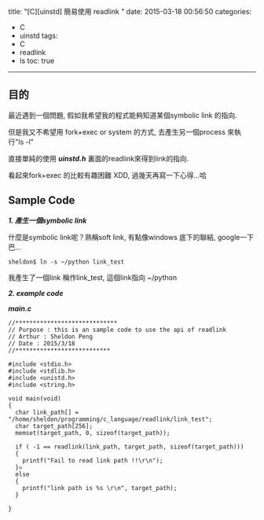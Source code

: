 title: "[C][uinstd] 簡易使用 readlink "
date: 2015-03-18 00:56:50
categories:
- C
- uinstd
tags:
- C
- readlink
- ls
toc: true
---

## 目的

最近遇到一個問題, 假如我希望我的程式能夠知道某個symbolic link 的指向. 

但是我又不希望用 fork+exec or system 的方式, 去產生另一個process 來執行"ls -l"

直接單純的使用 ___uinstd.h___ 裏面的readlink來得到link的指向.

看起來fork+exec 的比較有趣困難 XDD, 過幾天再寫一下心得...哈

## Sample Code

___1. 產生一個symbolic link___

什麼是symbolic link呢？熟稱soft link, 有點像windows 底下的聯結, google一下巴...

```
sheldon$ ln -s ~/python link_test
```

我產生了一個link 稱作link_test, 這個link指向 ~/python

___2. example code___

___main.c___

```
//*****************************
// Purpose : this is an sample code to use the api of readlink
// Arthur : Sheldon Peng
// Date : 2015/3/18
//***************************

#include <stdio.h>
#include <stdlib.h>
#include <unistd.h>
#include <string.h>

void main(void)
{
  char link_path[] = "/home/sheldon/programming/c_language/readlink/link_test";
  char target_path[256];
  memset(target_path, 0, sizeof(target_path));

  if ( -1 == readlink(link_path, target_path, sizeof(target_path)))
  {
    printf("Fail to read link path !!\r\n");
  }▫
  else
  {
    printf("link path is %s \r\n", target_path);
  }

}

```
